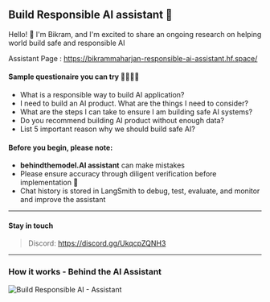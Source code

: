 
## Build Responsible AI assistant 🤖

Hello! 👋 I'm Bikram, and I'm excited to share an ongoing research on helping world build safe and responsible AI

Assistant Page : https://bikrammaharjan-responsible-ai-assistant.hf.space/


#### Sample questionaire you can try 👨‍💻👩‍💻
- What is a responsible way to build AI application?
- I need to build an AI product. What are the things I need to consider?
- What are the steps I can take to ensure I am building safe AI systems?
- Do you recommend building AI product without enough data?
- List 5 important reason why we should build safe AI?


#### Before you begin, please note: 
-  **behindthemodel.AI assistant** can make mistakes
-  Please ensure accuracy through diligent verification before implementation 🤝
-  Chat history is stored in LangSmith to debug, test, evaluate, and monitor and improve the assistant

---
#### Stay in touch
> Discord: https://discord.gg/UkqcpZQNH3
---

### How it works - Behind the AI Assistant

![Build Responsible AI - Assistant](https://raw.githubusercontent.com/brlrb/responsible-ai-assistant/main/app/assests/data/architecture.png?raw=true)


